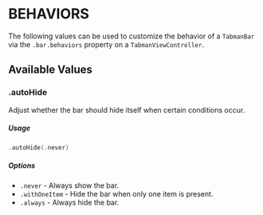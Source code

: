 # BEHAVIORS

The following values can be used to customize the behavior of a `TabmanBar` via the `.bar.behaviors` property on a `TabmanViewController`.

## Available Values

### .autoHide
Adjust whether the bar should hide itself when certain conditions occur.

##### Usage
```swift
.autoHide(.never)
```

##### Options
- `.never` - Always show the bar.
- `.withOneItem` - Hide the bar when only one item is present.
- `.always` - Always hide the bar.